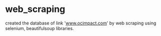 # web_scraping
created the database of link 'www.ocimpact.com' by web scraping using selenium, beautifulsoup libraries.
